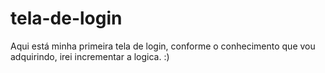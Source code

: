 # tela-de-login
Aqui está minha primeira tela de login, conforme o conhecimento que vou adquirindo, irei incrementar a logica. :)